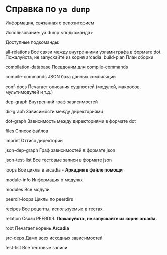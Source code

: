 # Справка по `ya dump`

Информация, связанная с репозиторием

Использование: ya dump <подкоманда>

Доступные подкоманды:

all-relations Все связи между внутренними узлами графа в формате dot. Пожалуйста, не запускайте из корня arcadia.
build-plan План сборки

compilation-database Псевдоним для compile-commands

compile-commands JSON база данных компиляции

conf-docs Печатает описания сущностей (модулей, макросов, мультимодулей и т.д.)

dep-graph Внутренний граф зависимостей

dir-graph Зависимости между директориями

dot-graph Зависимость между директориями в формате dot

files Список файлов

imprint Оттиск директории

json-dep-graph Граф зависимостей в формате json

json-test-list Все тестовые записи в формате json

loops Все циклы в arcadia - **Аркадия в файле помощи**

module-info Информация о модулях

modules Все модули
 
peerdir-loops Циклы по peerdirs

recipes Все рецепты, используемые в тестах

relation Связи PEERDIR.  **Пожалуйста, не запускайте из корня arcadia.**

root Печатает корень **Arcadia**

src-deps Дамп всех исходных зависимостей

test-list Все тестовые записи

